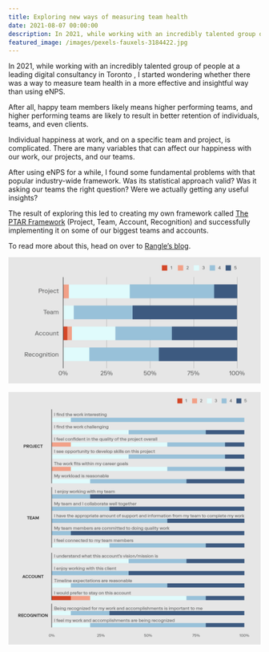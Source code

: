 ```yaml
---
title: Exploring new ways of measuring team health
date: 2021-08-07 00:00:00
description: In 2021, while working with an incredibly talented group of people at a leading digital consultancy in Toronto , I started wondering whether there was a way to measure team health in a more effective and insightful way than using eNPS...
featured_image: /images/pexels-fauxels-3184422.jpg
---
```


In 2021, while working with an incredibly talented group of people at a leading digital consultancy in Toronto , I started wondering whether there was a way to measure team health in a more effective and insightful way than using eNPS.

After all, happy team members likely means higher performing teams, and higher performing teams are likely to result in better retention of individuals, teams, and even clients.

Individual happiness at work, and on a specific team and project, is complicated. There are many variables that can affect our happiness with our work, our projects, and our teams.

After using eNPS for a while, I found some fundamental problems with that popular industry-wide framework. Was its statistical approach valid? Was it asking our teams the right question? Were we actually getting any useful insights?

The result of exploring this led to creating my own framework called [The PTAR Framework](https://rangle.io/blog/measuring-team-health-and-engagement) (Project, Team, Account, Recognition) and successfully implementing it on some of our biggest teams and accounts.

To read more about this, head on over to [Rangle’s blog](https://rangle.io/blog/measuring-team-health-and-engagement).

![](/images/ptar-framework-chart-01.png)

![](/images/ptar-framework-chart-02.png)


